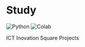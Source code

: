 # Study
<img alt="Python" src ="https://img.shields.io/badge/Python-3776AB.svg?&style=for-the-badge&logo=Python&logoColor=white"/>
<img alt="Colab" src ="https://img.shields.io/badge/Colab-#F9AB00.svg?&style=for-the-badge&logo=Colab&logoColor=orange"/>

ICT Inovation Square Projects
